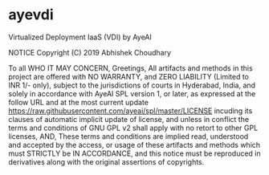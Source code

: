 # ayevdi
Virtualized Deployment IaaS (VDI) by AyeAI

NOTICE
Copyright (C) 2019 Abhishek Choudhary

To all WHO IT MAY CONCERN,
Greetings,
All artifacts and methods in this project are offered with 
NO WARRANTY, and ZERO LIABILITY (Limited to INR 1/- only),
subject to the jurisdictions of courts in Hyderabad, India,
and solely in accordance with AyeAI SPL version 1, or later,
as expressed at the follow URL and at the most current update
https://raw.githubusercontent.com/ayeai/spl/master/LICENSE
incuding its clauses of automatic implicit update of license,
and unless in conflict the terms and conditions of GNU GPL v2
shall apply with no retort to other GPL licenses, AND, These
terms and conditions are implied read, understood and accepted
by the access, or usage of these artifacts and methods which
must STRICTLY be IN ACCORDANCE, and this notice must be 
reproduced in derivatives along with the original assertions
of copyrights.
